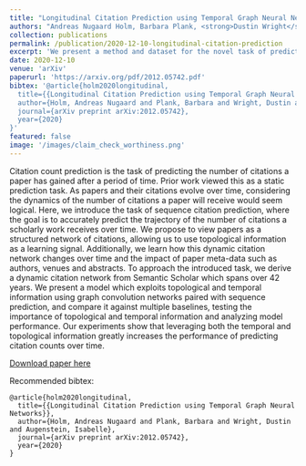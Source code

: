 ```yaml
---
title: "Longitudinal Citation Prediction using Temporal Graph Neural Networks"
authors: "Andreas Nugaard Holm, Barbara Plank, <strong>Dustin Wright</strong> and Isabelle Augenstein"
collection: publications
permalink: /publication/2020-12-10-longitudinal-citation-prediction
excerpt: 'We present a method and dataset for the novel task of predicting the trajectory of citations a paper will receive over time.'
date: 2020-12-10
venue: 'arXiv'
paperurl: 'https://arxiv.org/pdf/2012.05742.pdf'
bibtex: '@article{holm2020longitudinal,
  title={{Longitudinal Citation Prediction using Temporal Graph Neural Networks}},
  author={Holm, Andreas Nugaard and Plank, Barbara and Wright, Dustin and Augenstein, Isabelle},
  journal={arXiv preprint arXiv:2012.05742},
  year={2020}
}'
featured: false
image: '/images/claim_check_worthiness.png'
---
```

Citation count prediction is the task of predicting the number of citations a paper has gained after a period of time. Prior work viewed this as a static prediction task. As papers and their citations evolve over time, considering the dynamics of the number of citations a paper will receive would seem logical. Here, we introduce the task of sequence citation prediction, where the goal is to accurately predict the trajectory of the number of citations a scholarly work receives over time. We propose to view papers as a structured network of citations, allowing us to use topological information as a learning signal. Additionally, we learn how this dynamic citation network changes over time and the impact of paper meta-data such as authors, venues and abstracts. To approach the introduced task, we derive a dynamic citation network from Semantic Scholar which spans over 42 years. We present a model which exploits topological and temporal information using graph convolution networks paired with sequence prediction, and compare it against multiple baselines, testing the importance of topological and temporal information and analyzing model performance. Our experiments show that leveraging both the temporal and topological information greatly increases the performance of predicting citation counts over time.

[Download paper here](https://arxiv.org/pdf/2012.05742.pdf)


Recommended bibtex: 

```
@article{holm2020longitudinal,
  title={{Longitudinal Citation Prediction using Temporal Graph Neural Networks}},
  author={Holm, Andreas Nugaard and Plank, Barbara and Wright, Dustin and Augenstein, Isabelle},
  journal={arXiv preprint arXiv:2012.05742},
  year={2020}
}
```

